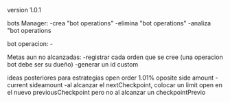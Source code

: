 version 1.0.1

bots Manager:
    -crea "bot operations"
    -elimina "bot operations"
    -analiza "bot operations

bot operacion:
    -



Metas aun no alcanzadas:
    -registrar cada orden que se cree (una operacion bot debe ser su dueño)
    -generar un id custom



ideas posteriores para estrategias
    open order 1.01% oposite side amount - current sideamount
    -al alcanzar el nextCheckpoint, colocar un limit open en el nuevo previousCheckpoint pero no al alcanzar un checkpointPrevio